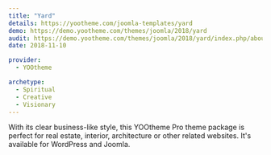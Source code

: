 ```yaml
---
title: "Yard"
details: https://yootheme.com/joomla-templates/yard
demo: https://demo.yootheme.com/themes/joomla/2018/yard
audit: https://demo.yootheme.com/themes/joomla/2018/yard/index.php/about/news
date: 2018-11-10

provider:
  - YOOtheme

archetype:
  - Spiritual
  - Creative
  - Visionary
---
```


With its clear business-like style, this YOOtheme Pro theme package is perfect for real estate, interior, architecture or other related websites. It's available for WordPress and Joomla.
